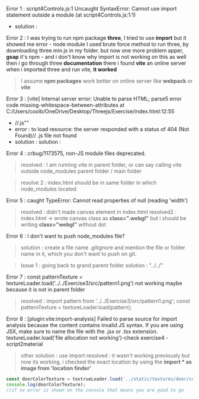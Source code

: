 Error 1 : script4Controls.js:1 Uncaught SyntaxError: Cannot use import statement outside a module (at script4Controls.js:1:1)
* solution : <script src="./scripts/script4Controls.js" type="module"></script>

Error 2 : 
I was trying to run npm package **three**, 
I tried to use **import** but it showed me error - node module
I used brute force method to run three, by downloading three.min.js in my folder. 
but now one more problem apper, **gsap** it's npm - and i don't know why import is not working on this as well
then i go through three **documentation** there i found **vite** an online server
when i imported three and run vite, **it worked**

> I assume **npm packages** work better on online server like **webpack** or **vite**

Error 3 : [vite] Internal server error: Unable to parse HTML; parse5 error code missing-whitespace-between-attributes
 at C:/Users/coolb/OneDrive/Desktop/Threejs/Exercise/index.html:12:55
 * <script src="/Exercise/scripts/script4Controls.js"" type="module"></script> //.js""
 * error : to load resource: the server responded with a status of 404 (Not Found)// .js file not found
 * solution : solution : <script src="./scripts/script4Controls.js" type="module"></script>

Error 4 : crbug/1173575, non-JS module files deprecated.
> resolved : I am running vite in parent folder, or can say calling vite outside node_modules parent folder / main folder

> resolve 2 : index.html should be in same folder in which node_modules located

Error 5 : caught TypeError: Cannot read properties of null (reading 'width')
> resolved : didn't made canvas element in index.html
> resolved2 : index.html -> wrote canvas class as **class=".webgl"** but i should be writing **class="webgl"** without dot
 
Error 6 : I don't want to push node_modules file?
> solution : create a file name .gitignore and mention the file or folder name in it, which you don't want to push on git. 

> Issue 1 : going back to grand parent folder
> solution : "../../"

Error 7 : const patternTexture = textureLoader.load('../../Exercise3/src/pattern1.png') not working maybe because it is not in parent folder
> resolved : import pattern from '../../Exercise3/src/pattern1.png'; 
> const patternTexture = textureLoader.load(pattern);

Error 8 : [plugin:vite:import-analysis] Failed to parse source for import analysis because the content contains invalid JS syntax. If you are using JSX, make sure to name the file with the .jsx or .tsx extension.
textureLoader.load('file allocation not working')-check exercise4 - script2material
> other solution : use import 
> resolved : it wasn't working previously but now its working, i checked the exact location by using the **import * as image from 'location finder'**
```javascript
const doorColorTexture = textrueLoader.load('../static/textures/door/color.jpg');
console.log(doorColorTexture);
//if no error is shown on the console that means you are good to go
```